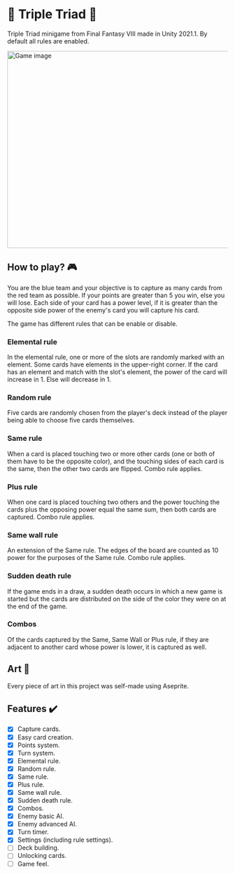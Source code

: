 # 🎴 Triple Triad 🎴
Triple Triad minigame from Final Fantasy VIII made in Unity 2021.1. 
By default all rules are enabled.

<img src="https://user-images.githubusercontent.com/25460362/146153168-ae48b436-b854-4a93-b6b0-e387cbe00b9d.png" width="800" height="450" alt="Game image"/>

## How to play? 🎮
You are the blue team and your objective is to capture as many cards from the red team as possible.
If your points are greater than 5 you win, else you will lose.
Each side of your card has a power level, if it is greater than the opposite side power of the enemy's card you will capture his card.

The game has different rules that can be enable or disable.

### Elemental rule
In the elemental rule, one or more of the slots are randomly marked with an element. Some cards have elements in the upper-right corner. 
If the card has an element and match with the slot's element, the power of the card will increase in 1. Else will decrease in 1.

### Random rule
Five cards are randomly chosen from the player's deck instead of the player being able to choose five cards themselves.

### Same rule
When a card is placed touching two or more other cards (one or both of them have to be the opposite color), and the touching sides of each card is the same, then the other two cards are flipped. Combo rule applies.

### Plus rule
When one card is placed touching two others and the power touching the cards plus the opposing power equal the same sum, then both cards are captured. Combo rule applies.

### Same wall rule
An extension of the Same rule. The edges of the board are counted as 10 power for the purposes of the Same rule. Combo rule applies.

### Sudden death rule
If the game ends in a draw, a sudden death occurs in which a new game is started but the cards are distributed on the side of the color they were on at the end of the game.

### Combos
Of the cards captured by the Same, Same Wall or Plus rule, if they are adjacent to another card whose power is lower, it is captured as well.

## Art 🎨
Every piece of art in this project was self-made using Aseprite.

## Features ✔️
- [x] Capture cards.
- [x] Easy card creation.
- [x] Points system.
- [x] Turn system.
- [x] Elemental rule.
- [x] Random rule.
- [x] Same rule.
- [x] Plus rule.
- [x] Same wall rule.
- [x] Sudden death rule.
- [x] Combos.
- [x] Enemy basic AI.
- [x] Enemy advanced AI.
- [x] Turn timer.
- [x] Settings (including rule settings).
- [ ] Deck building.
- [ ] Unlocking cards.
- [ ] Game feel.

